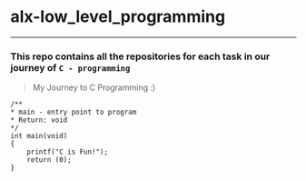 # alx-low_level_programming
---
### This repo contains all the __repositories for each task__ in our journey of `C - programming`

> My Journey to C Programming :)

```
/**
* main - entry point to program
* Return: void
*/
int main(void)
{
	printf("C is Fun!");
	return (0);
}
```
